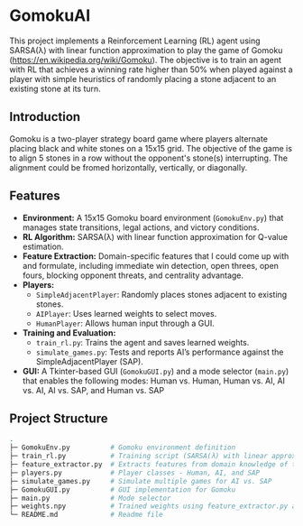 # GomokuAI
This project implements a Reinforcement Learning (RL) agent using SARSA(λ) with linear function approximation to play the game of Gomoku (https://en.wikipedia.org/wiki/Gomoku). The objective is to train an agent with RL that achieves a winning rate higher than 50% when played against a player with simple heuristics of randomly placing a stone adjacent to an existing stone at its turn.

## Introduction
Gomoku is a two-player strategy board game where players alternate placing black and white stones on a 15x15 grid. The objective of the game is to align 5 stones in a row without the opponent's stone(s) interrupting. The alignment could be fromed horizontally, vertically, or diagonally.

## Features
- **Environment:** A 15x15 Gomoku board environment (`GomokuEnv.py`) that manages state transitions, legal actions, and victory conditions.
- **RL Algorithm:** SARSA(λ) with linear function approximation for Q-value estimation.
- **Feature Extraction:** Domain-specific features that I could come up with and formulate, including immediate win detection, open threes, open fours, blocking opponent threats, and centrality advantage.
- **Players:**
  - `SimpleAdjacentPlayer`: Randomly places stones adjacent to existing stones.
  - `AIPlayer`: Uses learned weights to select moves.
  - `HumanPlayer`: Allows human input through a GUI.
- **Training and Evaluation:**
  - `train_rl.py`: Trains the agent and saves learned weights.
  - `simulate_games.py`: Tests and reports AI’s performance against the SimpleAdjacentPlayer (SAP).
- **GUI:** A Tkinter-based GUI (`GomokuGUI.py`) and a mode selector (`main.py`) that enables the following modes: Human vs. Human, Human vs. AI, AI vs. AI, AI vs. SAP, and Human vs. SAP

## Project Structure
```bash
.
├─ GomokuEnv.py          # Gomoku environment definition
├─ train_rl.py           # Training script (SARSA(λ) with linear approximation)
├─ feature_extractor.py  # Extracts features from domain knowledge of this game
├─ players.py            # Player classes - Human, AI, and SAP
├─ simulate_games.py     # Simulate multiple games for AI vs. SAP
├─ GomokuGUI.py          # GUI implementation for Gomoku
├─ main.py               # Mode selector
├─ weights.npy           # Trained weights using feature_extractor.py and train_rl.py
└─ README.md             # Readme file
